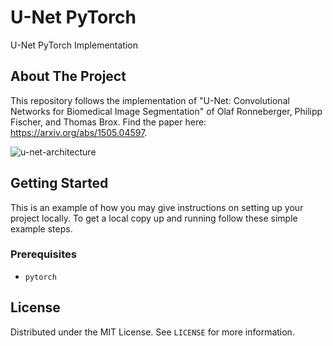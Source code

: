 # U-Net PyTorch
U-Net PyTorch Implementation




<!-- ABOUT THE PROJECT -->
## About The Project

This repository follows the implementation of "U-Net: Convolutional Networks for Biomedical Image Segmentation" of Olaf Ronneberger, Philipp Fischer, and Thomas Brox. Find the paper here: https://arxiv.org/abs/1505.04597. 

![u-net-architecture](https://user-images.githubusercontent.com/71031687/113143484-7ab79500-922c-11eb-97b1-658dbde7f28c.png)


<!-- GETTING STARTED -->
## Getting Started

This is an example of how you may give instructions on setting up your project locally.
To get a local copy up and running follow these simple example steps.

### Prerequisites

*  ```pytorch ```

<!-- LICENSE -->
## License

Distributed under the MIT License. See `LICENSE` for more information.
